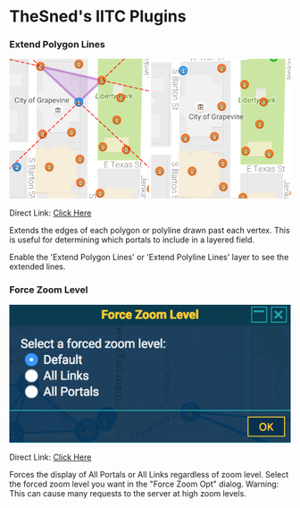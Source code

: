# TheSned's IITC Plugins

### Extend Polygon Lines

![extend-polygon-lines](img/extend-polygon-lines.gif) ![extend-polyline-lines](img/extend-polyline-lines.gif)

Direct Link: [Click Here](https://raw.githubusercontent.com/TheSned/IITCPlugins/master/extend-poly-lines.user.js)

Extends the edges of each polygon or polyline drawn past each vertex. This is useful for determining which portals to include in a layered field.

Enable the 'Extend Polygon Lines' or 'Extend Polyline Lines' layer to see the extended lines.

### Force Zoom Level

![force-zoomlevel](img/force-zoomlevel.png)

Direct Link: [Click Here](https://raw.githubusercontent.com/TheSned/IITCPlugins/master/force-zoomlevel.user.js)

Forces the display of All Portals or All Links regardless of zoom level. Select the forced zoom level you want in the "Force Zoom Opt" dialog. Warning: This can cause many requests to the server at high zoom levels.
